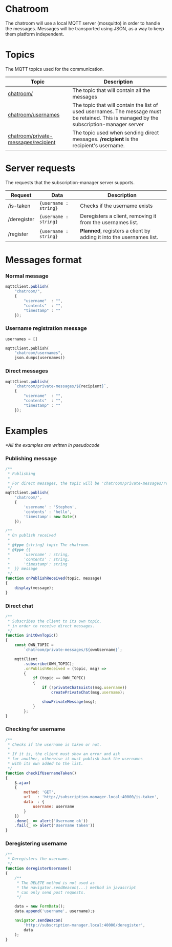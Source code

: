 # Chatroom

The chatroom will use a local MQTT server (mosquitto) in order to handle the messages.
Messages will be transported using JSON, as a way to keep them platform independent.

# Topics

The MQTT topics used for the communication.

| Topic | Description |
| ----- | ----------- |
| [chatroom/](###Normal-message) | The topic that will contain all the messages |
| [chatroom/usernames](###Username-registration-message) | The topic that will contain the list of used usernames. The message must be retained. This is managed by the subscription-manager server |
| [chatroom/private-messages/recipient](###Direct-messages) | The topic used when sending direct messages. **/recipient** is the recipient's username. |

# Server requests

The requests that the subscription-manager server supports.

| Request | Data | Description |
| ------- | ---- | ----------- |
| /is-taken | `{username : string}` | Checks if the username exists |
| /deregister | `{username : string}` | Deregisters a client, removing it from the usernames list. |
| /register | `{username : string}` | **Planned**, registers a client by adding it into the usernames list. |


# Messages format

### Normal message 
```js
mqttClient.publish(
    "chatroom/",
    {
        "username"  : "",
        "contents"  : "",
        "timestamp" : ""
    });
```

### Username registration message 
```python
usernames = []

mqttClient.publish(
    "chatroom/usernames",
    json.dumps(usernames))
```


### Direct messages
```js
mqttClient.publish(
    `chatroom/private-messages/${recipient}`,
    {
        "username"  : "", 
        "contents"  : "",
        "timestamp" : ""
    });
```


# Examples

_*All the examples are written in pseudocode_

### Publishing message

```js
/**
 * Publishing
 * 
 * For direct messages, the topic will be 'chatroom/private-messages/recipient'.
 */ 
mqttClient.publish(
    'chatroom/',
    {
        'username' : 'Stephen',
        'contents' : 'hello',
        'timestamp': new Date()
    });

/**
 * On publish received
 *
 * @type {string} topic The chatroom.
 * @type {{
 *      'username' : string,
 *      'contents' : string,
 *      'timestamp': string
 *  }} message
 */
function onPublishReceived(topic, message)
{
    display(message);
}
``` 

### Direct chat
```js
/**
 * Subscribes the client to its own topic,
 * in order to receive direct messages.
 */
function initOwnTopic()
{
    const OWN_TOPIC = 
        `chatroom/private-messages/${ownUsername}`;

    mqttClient
        .subscribe(OWN_TOPIC);
        .onPublishReceived = (topic, msg) =>
        {
            if (topic == OWN_TOPIC)
            {
                if (!privateChatExists(msg.username))
                    createPrivateChat(msg.username);

                showPrivateMessage(msg);
            }
        };
}
```

### Checking for username

```js
/**
 * Checks if the username is taken or not.
 *
 * If it is, the client must show an error and ask
 * for another, otherwise it must publish back the usernames
 * with its own added to the list.
 */
function checkIfUsernameTaken()
{
    $.ajax(
    {
        method: 'GET',
        url   : 'http://subscription-manager.local:40000/is-taken',
        data  : {
            username: username
        }
    })
    .done(_ => alert('Username ok'))
    .fail(_ => alert('Username taken'))
}
```

### Deregistering username

```js
/**
 * Deregisters the username.
 */
function deregisterUsername()
{
    /**
     * The DELETE method is not used as
     * the navigator.sendBeacon(...) method in javascript
     * can only send post requests.
     */ 

    data = new FormData();
    data.append('username', username);s

    navigator.sendBeacon(
        'http://subscription-manager.local:40000/deregister',
        data
    );
}
```